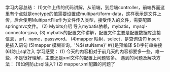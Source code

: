 学习内容总结：
(1)文件上传的代码讲解，从前端，到后端controller，前端界面这里有个点就是enctype的值需要设置成multipart/form-data，这样表示是文件上传，后台使用MultipartFile作为文件传入类型，接受传入的文件，需要配置springmvc文件。
(2) Mybits介绍 导入mybatis依赖，mybatis，mysql-connector-java,
(3) mybatis的配置文件讲解，配置文件主要是配置数据库连接信息，url，name，password。
(4)mapper 映射，select，是查询语句 insert 是插入语句
(5)mapper 模糊查询，'%${stuName}' #{}是预编译 ${}字符串拼接
(6)防止sql注入
学习感受：
(1) 今天的内容相对于前几天的内容都要多一些，难一些，不是很好理解，主要还是xml文件的配置上问题较多。
遇到的问题及解决方法：
(1)如何防止sql注入?
(2) mapper.xml配置的问题了

